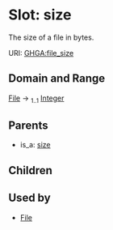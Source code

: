 
# Slot: size


The size of a file in bytes.

URI: [GHGA:file_size](https://w3id.org/GHGA/file_size)


## Domain and Range

[File](File.md) &#8594;  <sub>1..1</sub> [Integer](types/Integer.md)

## Parents

 *  is_a: [size](size.md)

## Children


## Used by

 * [File](File.md)

